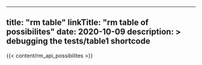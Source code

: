 
---
title: "rm table"
linkTitle: "rm table of possibilites"
date: 2020-10-09
description: >
  debugging the tests/table1 shortcode 
---

{{< content/rm_api_possibilites >}}

